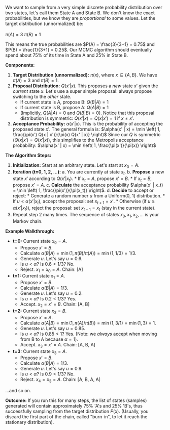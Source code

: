 We want to sample from a very simple discrete probability distribution over two states, let's call them State A and State B. We don't know the exact probabilities, but we know they are *proportional* to some values. Let the target distribution (unnormalized) be: </br></br>
$\pi(A) = 3$
$\pi(B) = 1$

This means the true probabilities are $P(A) = \frac{3}{3+1} = 0.75$ and $P(B) = \frac{1}{3+1} = 0.25$. Our MCMC algorithm should eventually spend about 75% of its time in State A and 25% in State B.

**Components:**

1.  **Target Distribution (unnormalized):** $\pi(x)$, where $x \in \{A, B\}$. We have $\pi(A)=3$ and $\pi(B)=1$.
2.  **Proposal Distribution:** $Q(x' | x)$. This proposes a *new* state $x'$ given the *current* state $x$. Let's use a super simple proposal: always propose switching to the *other* state.
    *   If current state is A, propose B: $Q(B | A) = 1$
    *   If current state is B, propose A: $Q(A | B) = 1$
    *   (Implicitly, $Q(A | A) = 0$ and $Q(B | B) = 0$).
    Notice that this proposal distribution is symmetric: $Q(x' | x) = Q(x | x') = 1$ if $x \neq x'$.
3.  **Acceptance Probability:** $\alpha(x' | x)$. This is the probability of accepting the proposed state $x'$. The general formula is:
    $\alpha(x' | x) = \min \left( 1, \frac{\pi(x') Q(x | x')}{\pi(x) Q(x' | x)} \right)$
    Since our $Q$ is symmetric ($Q(x|x') = Q(x'|x)$), this simplifies to the Metropolis acceptance probability:
    $\alpha(x' | x) = \min \left( 1, \frac{\pi(x')}{\pi(x)} \right)$

**The Algorithm Steps:**

1.  **Initialization:** Start at an arbitrary state. Let's start at $x_0 = A$.
2.  **Iteration (t=0, 1, 2, ...):**
    a.  You are currently at state $x_t$.
    b.  **Propose** a new state $x'$ according to $Q(x' | x_t)$.
        *   If $x_t = A$, propose $x' = B$.
        *   If $x_t = B$, propose $x' = A$.
    c.  **Calculate** the acceptance probability $\alpha(x' | x_t) = \min \left( 1, \frac{\pi(x')}{\pi(x_t)} \right)$.
    d.  **Decide** to accept or reject:
        *   Generate a random number $u$ from a Uniform(0, 1) distribution.
        *   If $u < \alpha(x' | x_t)$, accept the proposal: set $x_{t+1} = x'$.
        *   Otherwise (if $u \ge \alpha(x' | x_t)$), reject the proposal: set $x_{t+1} = x_t$ (stay in the current state).
3.  Repeat step 2 many times. The sequence of states $x_0, x_1, x_2, ...$ is your Markov chain.

**Example Walkthrough:**

*   **t=0:** Current state $x_0 = A$.
    *   Propose $x' = B$.
    *   Calculate $\alpha(B | A) = \min(1, \pi(B)/\pi(A)) = \min(1, 1/3) = 1/3$.
    *   Generate $u$. Let's say $u = 0.6$.
    *   Is $u < \alpha$? Is $0.6 < 1/3$? No.
    *   Reject. $x_1 = x_0 = A$. Chain: [A]
*   **t=1:** Current state $x_1 = A$.
    *   Propose $x' = B$.
    *   Calculate $\alpha(B | A) = 1/3$.
    *   Generate $u$. Let's say $u = 0.2$.
    *   Is $u < \alpha$? Is $0.2 < 1/3$? Yes.
    *   Accept. $x_2 = x' = B$. Chain: [A, B]
*   **t=2:** Current state $x_2 = B$.
    *   Propose $x' = A$.
    *   Calculate $\alpha(A | B) = \min(1, \pi(A)/\pi(B)) = \min(1, 3/1) = \min(1, 3) = 1$.
    *   Generate $u$. Let's say $u = 0.85$.
    *   Is $u < \alpha$? Is $0.85 < 1$? Yes. (Note: we *always* accept when moving from B to A because $\alpha=1$).
    *   Accept. $x_3 = x' = A$. Chain: [A, B, A]
*   **t=3:** Current state $x_3 = A$.
    *   Propose $x' = B$.
    *   Calculate $\alpha(B | A) = 1/3$.
    *   Generate $u$. Let's say $u = 0.9$.
    *   Is $u < \alpha$? Is $0.9 < 1/3$? No.
    *   Reject. $x_4 = x_3 = A$. Chain: [A, B, A, A]

...and so on.

**Outcome:** If you run this for many steps, the list of states (samples) generated will contain approximately 75% 'A's and 25% 'B's, thus successfully sampling from the target distribution $P(x)$. (Usually, you discard the first part of the chain, called "burn-in", to let it reach the stationary distribution).